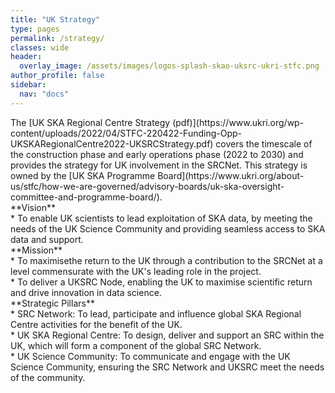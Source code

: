 ```yaml
---
title: "UK Strategy"
type: pages
permalink: /strategy/
classes: wide
header:
  overlay_image: /assets/images/logos-splash-skao-uksrc-ukri-stfc.png
author_profile: false
sidebar: 
  nav: "docs"
---
```


<p>The [UK SKA Regional Centre Strategy (pdf)](https://www.ukri.org/wp-content/uploads/2022/04/STFC-220422-Funding-Opp-UKSKARegionalCentre2022-UKSRCStrategy.pdf) covers the timescale of the construction phase and early operations phase (2022 to 2030) and provides the strategy for UK involvement in the SRCNet. This strategy is owned by the [UK SKA Programme Board](https://www.ukri.org/about-us/stfc/how-we-are-governed/advisory-boards/uk-ska-oversight-committee-and-programme-board/).<br>
**Vision**<br>
* To enable UK scientists to lead exploitation of SKA data, by meeting the needs of the UK Science Community and providing seamless access to SKA data and support.<br>
**Mission**<br>
* To maximisethe return to the UK through a contribution to the SRCNet at a level commensurate with the UK's leading role in the project.<br>
* To deliver a UKSRC Node, enabling the UK to maximise scientific return and drive innovation in data science.<br>
**Strategic Pillars**<br>
* SRC Network: To lead, participate and influence global SKA Regional Centre activities for the benefit of the UK.<br>
* UK SKA Regional Centre: To design, deliver and support an SRC within the UK, which will form a component of the global SRC Network.<br>
* UK Science Community: To communicate and engage with the UK Science Community, ensuring the SRC Network and UKSRC meet the needs of the community.</P>
